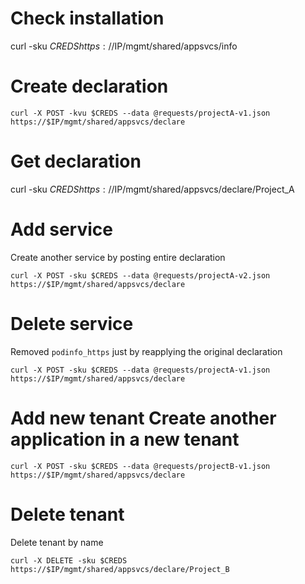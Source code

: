 # Check installation

curl -sku $CREDS https://$IP/mgmt/shared/appsvcs/info

# Create declaration

```
curl -X POST -kvu $CREDS --data @requests/projectA-v1.json https://$IP/mgmt/shared/appsvcs/declare
```

# Get declaration

curl -sku $CREDS https://$IP/mgmt/shared/appsvcs/declare/Project_A

# Add service

Create another service by posting entire declaration
```
curl -X POST -sku $CREDS --data @requests/projectA-v2.json https://$IP/mgmt/shared/appsvcs/declare
```

# Delete service

Removed `podinfo_https` just by reapplying the original declaration
```
curl -X POST -sku $CREDS --data @requests/projectA-v1.json https://$IP/mgmt/shared/appsvcs/declare
```

# Add new tenant Create another application in a new tenant
```
curl -X POST -sku $CREDS --data @requests/projectB-v1.json https://$IP/mgmt/shared/appsvcs/declare
```

# Delete tenant

Delete tenant by name
```
curl -X DELETE -sku $CREDS https://$IP/mgmt/shared/appsvcs/declare/Project_B
```


